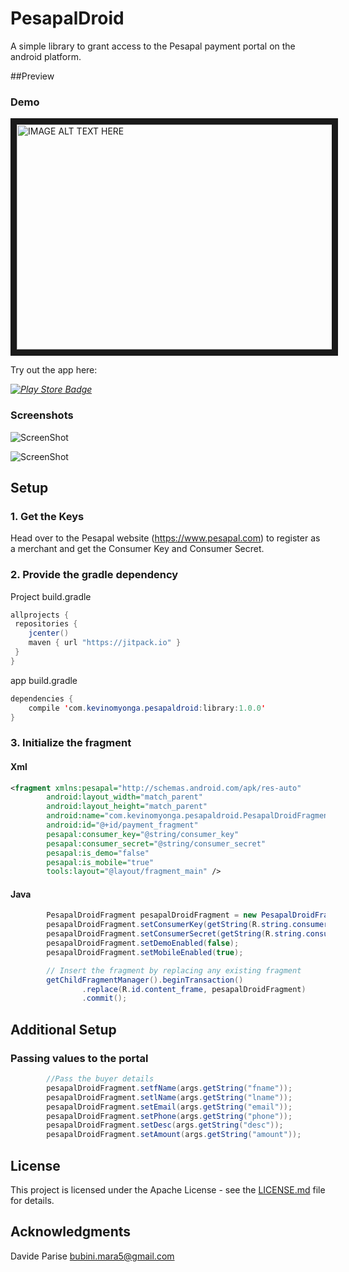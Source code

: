 # PesapalDroid
A simple library to grant access to the Pesapal payment portal on the android platform.


##Preview
### Demo

<a href="http://www.youtube.com/watch?feature=player_embedded&v=8ujMHTt90LU
" target="_blank"><img src="http://img.youtube.com/vi/8ujMHTt90LU/0.jpg" 
alt="IMAGE ALT TEXT HERE" width="512" height="360" border="10" /></a>

Try out the app here: 

 *[![Play Store Badge](https://developer.android.com/images/brand/en_app_rgb_wo_60.png)](https://play.google.com/store/apps/details?id=com.kevinomyonga.pesapaldroid.samples)*

### Screenshots
![ScreenShot](https://raw.github.com/ImperiusRex/PesapalDroid/master/screenshots/sample1.png)

![ScreenShot](https://raw.github.com/ImperiusRex/PesapalDroid/master/screenshots/sample2.png)


## Setup
### 1. Get the Keys
Head over to the Pesapal website (https://www.pesapal.com) to register as a merchant and get the Consumer Key and Consumer Secret.

### 2. Provide the gradle dependency
Project build.gradle
```Java
allprojects {
 repositories {
    jcenter()
    maven { url "https://jitpack.io" }
 }
}
```

app build.gradle
```Java
dependencies {
    compile 'com.kevinomyonga.pesapaldroid:library:1.0.0'
}
```

### 3. Initialize the fragment
#### Xml
```xml
<fragment xmlns:pesapal="http://schemas.android.com/apk/res-auto"
        android:layout_width="match_parent"
        android:layout_height="match_parent"
        android:name="com.kevinomyonga.pesapaldroid.PesapalDroidFragment"
        android:id="@+id/payment_fragment"
        pesapal:consumer_key="@string/consumer_key"
        pesapal:consumer_secret="@string/consumer_secret"
        pesapal:is_demo="false"
        pesapal:is_mobile="true"
        tools:layout="@layout/fragment_main" />
```

#### Java
```Java
        PesapalDroidFragment pesapalDroidFragment = new PesapalDroidFragment();
        pesapalDroidFragment.setConsumerKey(getString(R.string.consumer_key));
        pesapalDroidFragment.setConsumerSecret(getString(R.string.consumer_secret));
        pesapalDroidFragment.setDemoEnabled(false);
        pesapalDroidFragment.setMobileEnabled(true);

        // Insert the fragment by replacing any existing fragment
        getChildFragmentManager().beginTransaction()
                .replace(R.id.content_frame, pesapalDroidFragment)
                .commit();
```

## Additional Setup
### Passing values to the portal
```Java
        //Pass the buyer details
        pesapalDroidFragment.setfName(args.getString("fname"));
        pesapalDroidFragment.setlName(args.getString("lname"));
        pesapalDroidFragment.setEmail(args.getString("email"));
        pesapalDroidFragment.setPhone(args.getString("phone"));
        pesapalDroidFragment.setDesc(args.getString("desc"));
        pesapalDroidFragment.setAmount(args.getString("amount"));
```

## License
This project is licensed under the Apache License - see the [LICENSE.md](https://raw.github.com/ImperiusRex/PesapalDroid/master/LICENSE.md) file for details.

## Acknowledgments
Davide Parise bubini.mara5@gmail.com
